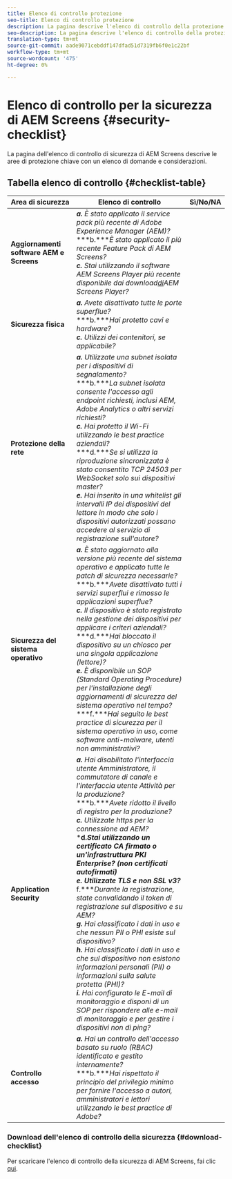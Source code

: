 ```yaml
---
title: Elenco di controllo protezione
seo-title: Elenco di controllo protezione
description: La pagina descrive l'elenco di controllo della protezione
seo-description: La pagina descrive l'elenco di controllo della protezione
translation-type: tm+mt
source-git-commit: aade9071cebddf147dfad51d7319fb6f0e1c22bf
workflow-type: tm+mt
source-wordcount: '475'
ht-degree: 0%

---
```



# Elenco di controllo per la sicurezza di AEM Screens  {#security-checklist}

La pagina dell&#39;elenco di controllo di sicurezza di AEM Screens descrive le aree di protezione chiave con un elenco di domande e considerazioni.

## Tabella elenco di controllo {#checklist-table}

| **Area di sicurezza** | **Elenco di controllo** | **Sì/No/NA** |
|---|---|---|
| **Aggiornamenti software AEM e Screens** | ***a.*** *È stato applicato il service pack più recente di Adobe Experience Manager (AEM)?* <br>***b.****È stato applicato il più recente Feature Pack di AEM Screens?*<br>***c.*** *Stai utilizzando il software AEM Screens Player più recente disponibile dai download[di](https://download.macromedia.com/screens/)AEM Screens Player?* |
| **Sicurezza fisica** | ***a.*** *Avete disattivato tutte le porte superflue?* <br>***b.****Hai protetto cavi e hardware?*<br>***c.*** *Utilizzi dei contenitori, se applicabile?* |
| **Protezione della rete** | ***a.*** *Utilizzate una subnet isolata per i dispositivi di segnalamento?* <br>***b.****La subnet isolata consente l&#39;accesso agli endpoint richiesti, inclusi AEM, Adobe Analytics o altri servizi richiesti?*<br>***c.*** *Hai protetto il Wi-Fi utilizzando le best practice aziendali?* <br>***d.****Se si utilizza la riproduzione sincronizzata è stato consentito TCP 24503 per WebSocket solo sui dispositivi master?*<br>***e.*** *Hai inserito in una whitelist gli intervalli IP dei dispositivi del lettore in modo che solo i dispositivi autorizzati possano accedere al servizio di registrazione sull&#39;autore?* |
| **Sicurezza del sistema operativo** | ***a.*** *È stato aggiornato alla versione più recente del sistema operativo e applicato tutte le patch di sicurezza necessarie?* <br>***b.****Avete disattivato tutti i servizi superflui e rimosso le applicazioni superflue?*<br>***c.*** *Il dispositivo è stato registrato nella gestione dei dispositivi per applicare i criteri aziendali?* <br>***d.****Hai bloccato il dispositivo su un chiosco per una singola applicazione (lettore)?*<br>***e.*** *È disponibile un SOP (Standard Operating Procedure) per l&#39;installazione degli aggiornamenti di sicurezza del sistema operativo nel tempo?*<br>***f.****Hai seguito le best practice di sicurezza per il sistema operativo in uso, come software anti-malware, utenti non amministrativi?* |
| **Application Security** | ***a.*** *Hai disabilitato l&#39;interfaccia utente Amministratore, il commutatore di canale e l&#39;interfaccia utente Attività per la produzione?* <br>***b.****Avete ridotto il livello di registro per la produzione?*<br>***c.*** *Utilizzate https per la connessione ad AEM?* <br>***d.****Stai utilizzando un certificato CA firmato o un&#39;infrastruttura PKI Enterprise? (non certificati autofirmati)*<br>***e.**** Utilizzate TLS e non SSL v3?*<br>*** f.****Durante la registrazione, state convalidando il token di registrazione sul dispositivo e su AEM?*<br> ***g.*** *Hai classificato i dati in uso e che nessun PII o PHI esiste sul dispositivo?*<br> ***h.*** *Hai classificato i dati in uso e che sul dispositivo non esistono informazioni personali (PII) o informazioni sulla salute protetta (PHI)?*<br> ***i.*** *Hai configurato le E-mail di monitoraggio e disponi di un SOP per rispondere alle e-mail di monitoraggio e per gestire i dispositivi non di ping?* |
| **Controllo accesso** | ***a.*** *Hai un controllo dell&#39;accesso basato su ruolo (RBAC) identificato e gestito internamente?* <br>***b.****Hai rispettato il principio del privilegio minimo per fornire l&#39;accesso a autori, amministratori e lettori utilizzando le best practice di Adobe?* |

### Download dell&#39;elenco di controllo della sicurezza {#download-checklist}

Per scaricare l&#39;elenco di controllo della sicurezza di AEM Screens, fai clic [qui](/help/user-guide/assets/Screens-Security-Checklist.pdf).



